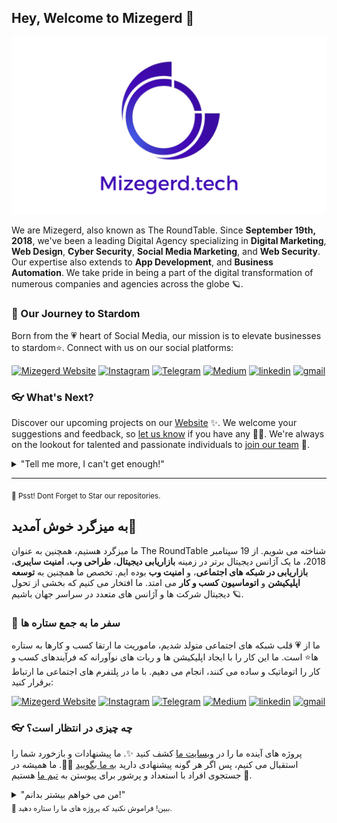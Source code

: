 ## Hey, Welcome to Mizegerd 👋

![OUR WALLPAPER](https://github.com/mizegerd-tech/.github/blob/main/Mizegerd.tech%20Desktop%20Wallpaper%20-%20Light.png)

We are Mizegerd, also known as The RoundTable. Since **September 19th, 2018**, we've been a leading Digital Agency specializing in **Digital Marketing**, **Web Design**, **Cyber Security**, **Social Media Marketing**, and **Web Security**. Our expertise also extends to **App Development**, and **Business Automation**. We take pride in being a part of the digital transformation of numerous companies and agencies across the globe 🪐.

### 🍿 Our Journey to Stardom

Born from the 💗 heart of Social Media, our mission is to elevate businesses to stardom⭐. Connect with us on our social platforms:

[![Mizegerd Website](https://img.icons8.com/fluency/48/domain.png)](https://mizegerd.tech) 
[![Instagram](https://img.icons8.com/fluency/48/instagram-new.png)](https://t.me/The_RoundTable)
[![Telegram](https://img.icons8.com/color/48/telegram-app--v5.png)](https://instagram.com/mizegerd_tech)
[![Medium](https://img.icons8.com/ios-filled/50/medium-logo.png)](https://mizegerd-tech.medium.com/)
[![linkedin](https://img.icons8.com/fluency/48/linkedin.png)](https://www.linkedin.com/company/mizegerd)
[![gmail](https://img.icons8.com/color/48/gmail-new.png)](mailto:info@mizegerd.tech)


### 👓 What's Next?


Discover our upcoming projects on our [Website](https://mizegerd.tech) ✨. We welcome your suggestions and feedback, so [let us know](mailto:support@mizegerd.tech) if you have any 🙇‍♂️. We're always on the lookout for talented and passionate individuals to [join our team](mailto:hire@mizegerd.tech) 🙌.


<details> 
	<summary>"Tell me more, I can't get enough!"</summary>
	<br>
	<ul>
	<li>Checkout our Q&A Page in our </a>, <a href="https://mizegerd.tech/qa">Q&A Website Page</a> .</li>
</details>

---

<sub>🤫 Psst! Dont Forget to Star our repositories.</sub>

<!--
Crafted with ❤ at Mizegerd.tech
-->


## به میزگرد خوش آمدید👋

ما میزگرد هستیم، همچنین به عنوان The RoundTable شناخته می شویم. از 19 سپتامبر 2018، ما یک آژانس دیجیتال برتر در زمینه **بازاریابی دیجیتال**، **طراحی وب**، **امنیت سایبری**، **بازاریابی در شبکه های اجتماعی**، و **امنیت وب** بوده ایم. تخصص ما همچنین به **توسعه اپلیکیشن** و **اتوماسیون کسب و کار** می امتد. ما افتخار می کنیم که بخشی از تحول دیجیتال شرکت ها و آژانس های متعدد در سراسر جهان باشیم 🪐.

### 🍿 سفر ما به جمع ستاره ها
ما از 💗 قلب شبکه های اجتماعی متولد شدیم، ماموریت ما ارتقا کسب و کارها به ستاره ها⭐ است. ما این کار را با ایجاد اپلیکیشن ها و ربات های نوآورانه که فرآیندهای کسب و کار را اتوماتیک و ساده می کنند، انجام می دهیم. با ما در پلتفرم های اجتماعی ما ارتباط برقرار کنید:

[![Mizegerd Website](https://img.icons8.com/fluency/48/domain.png)](https://mizegerd.tech) 
[![Instagram](https://img.icons8.com/fluency/48/instagram-new.png)](https://t.me/The_RoundTable)
[![Telegram](https://img.icons8.com/color/48/telegram-app--v5.png)](https://instagram.com/mizegerd_tech)
[![Medium](https://img.icons8.com/ios-filled/50/medium-logo.png)](https://mizegerd-tech.medium.com/)
[![linkedin](https://img.icons8.com/fluency/48/linkedin.png)](https://www.linkedin.com/company/mizegerd)
[![gmail](https://img.icons8.com/color/48/gmail-new.png)](mailto:info@mizegerd.tech)

### 👓 چه چیزی در انتظار است؟
پروژه های آینده ما را در [وبسایت ما](https://mizegerd.tech) کشف کنید ✨. ما پیشنهادات و بازخورد شما را استقبال می کنیم، پس اگر هر گونه پیشنهادی دارید [به ما بگویید](mailto:support@mizegerd.tech) 🙇‍♂️. ما همیشه در جستجوی افراد با استعداد و پرشور برای پیوستن به [تیم ما](mailto:hire@mizegerd.tech) هستیم 🙌.
<details> 
	<summary>"من می خواهم بیشتر بدانم!"</summary>
	<br>
	<ul>
	<li>برای دریافت اطلاعات بیشتر، صفحه پرسش و پاسخ ما در [وبسایت](https://mizegerd.tech/qa) ما را مشاهده کنید.</li>
</details>
<sub>🤫 ببین! فراموش نکنید که پروژه های ما را ستاره دهید.</sub>

<!--
با ❤ در Mizegerd.tech ساخته شده است
-->


